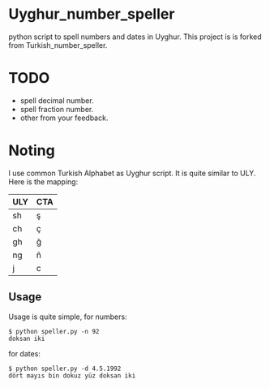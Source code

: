 # Uyghur_number_speller
python script to spell numbers and dates in Uyghur. This project is is forked from Turkish_number_speller.

# TODO
- spell decimal number.
- spell fraction number.
- other from your feedback.

# Noting
I use common Turkish Alphabet as Uyghur script. It is quite similar to ULY. Here is the mapping:

| ULY | CTA |
|---|---|
|sh|ş|
|ch|ç|
|gh|ğ|
|ng|ñ|
|j|c|

## Usage
Usage is quite simple, for numbers:
```
$ python speller.py -n 92
doksan iki
```
for dates:
```
$ python speller.py -d 4.5.1992
dört mayıs bin dokuz yüz doksan iki
```
